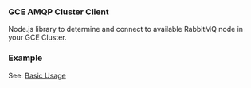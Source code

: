### GCE AMQP Cluster Client

Node.js library to determine and connect to available RabbitMQ node in your GCE Cluster. 

### Example

See: [Basic Usage](../master/examples/basic-usage.js)